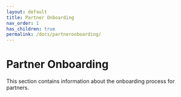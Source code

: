 ```yaml
---
layout: default
title: Partner Onboarding
nav_order: 1
has_children: true
permalink: /docs/partneronboarding/
---
```


# Partner Onboarding

This section contains information about the onboarding process for partners.

